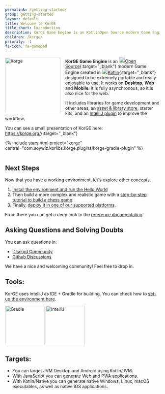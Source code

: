 ```yaml
---
permalink: /getting-started/
group: getting-started
layout: default
title: Welcome to KorGE
title_short: Introduction
description: KorGE Game Engine is an KotlinOpen Source modern Game Engine created in KotlinKotlin designed to be extremely portable and really enjoyable to use.
children: /korge/
priority: -1
fa-icon: fa-gamepad
---
```


<img alt="Korge" src="/i/logos/korge.svg" width="180" height="180" style="float:left;margin-right:16px;"/>

**KorGE Game Engine** is an [<img alt="Kotlin" src="/i/logos/korge.svg" style="width:1.4em;height:1.4em;margin-top:-0.2em;" />Open Source](https://github.com/korlibs/korge){:target="_blank"} modern Game Engine created in [<img alt="Kotlin" src="/i/logos/kotlin.svg" style="width:1.4em;height:1.4em;margin-top:-0.2em;" />Kotlin](https://kotlinlang.org/){:target="_blank"} designed to be extremely portable and really enjoyable to use.
It works on 
<span title="JVM & K/N: Windows, MacOS Linux">**Desktop**</span>,
<span title="JS & WASM (WIP)">**Web**</span> and 
<span title="Android & iOS">**Mobile**</span>. 
It is fully asynchronous, so it is also nice for the web.

It includes libraries for game development and other areas,
an [asset & library store](https://store.korge.org/),
starter kits,
and an [IntellIJ plugin](https://plugins.jetbrains.com/plugin/9676-korge) to improve the workflow.

You can see a small presentation of KorGE here: <https://korge.org/>{:target="_blank"}

{% include stars.html project="korge" central="com.soywiz.korlibs.korge.plugins/korge-gradle-plugin" %}

<div style="clear:both;"></div>

## Next Steps

Now that you have a working environment, let's explore other concepts.

1. [Install the environment and run the Hello World](/getting-started/install/)
2. Then build a more complex and realistic game with a [step-by-step tutorial to build a chess game](/tutorials/chess/).
3. Finally, [deploy it in one of our supported platforms](/targets/).

From there you can get a deep look to the [reference documentation](/reference/).

## Asking Questions and Solving Doubts

You can ask questions in:

* [Discord Community](https://discord.korge.org/)
* [Github Discussions](https://github.com/korlibs/korge/discussions)

We have a nice and welcoming community! Feel free to drop in.





## Tools:

KorGE uses intelliJ as IDE + Gradle for building. You can check how to [set-up the environment here](/getting-started/install/).

<img alt="Gradle" src="/i/logos/gradle.svg" style="width:128px;height:128px;" />
<img alt="IntelliJ" src="/i/logos/intellij.svg" style="width:128px;height:128px;" />


## Targets:

* You can target JVM Desktop and Android using Kotlin/JVM.
* With JavaScript you can generate Web and PWA applications.
* With Kotlin/Native you can generate native Windows, Linux, macOS executables, as well as native iOS applications.

